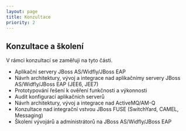 ```yaml
---
layout: page
title: Konzultace
priority: 2
---
```


## Konzultace a školení

V rámci konzultací se zaměřuji na tyto části.

* Aplikační servery JBoss AS/Widfly/JBoss EAP
* Návrh architektury, vývoj a integrace nad aplikačnímy servery JBoss AS/Widfly/JBoss EAP (JEE6, JEE7)
* Prototypování řešení k ověření funkčnosti a výkonnosti 
* Audit konfigurací aplikačních serverů
* Návrh architektury, vývoj a integrace nad ActiveMQ/AM-Q 
* Konzultace nad integrační vstvou JBoss FUSE (SwitchYard, CAMEL, Messaging)
* Školení vývojárů a administrátorů na JBoss AS/Widfly/JBoss EAP

